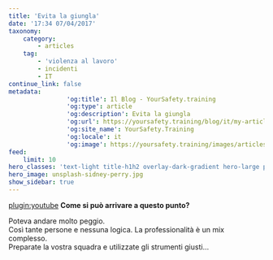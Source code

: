 ```yaml
---
title: 'Evita la giungla'
date: '17:34 07/04/2017'
taxonomy:
    category:
        - articles
    tag:
        - 'violenza al lavoro'
        - incidenti
        - IT
continue_link: false
metadata:
                'og:title': Il Blog - YourSafety.training
                'og:type': article
                'og:description': Evita la giungla
                'og:url': https://yoursafety.training/blog/it/my-articles/avoid-jungle
                'og:site_name': YourSafety.Training
                'og:locale': it
                'og:image': https://yoursafety.training/images/articles/avoid-jungle.jpg
feed:
    limit: 10
hero_classes: 'text-light title-h1h2 overlay-dark-gradient hero-large parallax'
hero_image: unsplash-sidney-perry.jpg
show_sidebar: true
---
```


[plugin:youtube](https://www.youtube.com/watch?time_continue=3&v=6SMUIL4y1uM)
**Come si può arrivare a questo punto?**

Poteva andare molto peggio.  
Così tante persone e nessuna logica. La professionalità è un mix complesso.  
Preparate la vostra squadra e utilizzate gli strumenti giusti...
